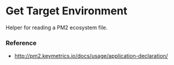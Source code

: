 # Get Target Environment

Helper for reading a PM2 ecosystem file.

### Reference

 * http://pm2.keymetrics.io/docs/usage/application-declaration/
